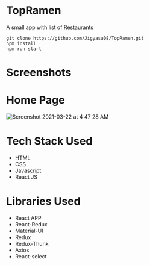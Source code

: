 # TopRamen
A small app with list of Restaurants

```
git clone https://github.com/Jigyasa08/TopRamen.git
npm install
npm run start
```

# Screenshots

# Home Page
![Screenshot 2021-03-22 at 4 47 28 AM](https://user-images.githubusercontent.com/68864566/111924289-bd110180-8ac9-11eb-8a47-76c2ae47f6bc.png)


# Tech Stack Used
* HTML
* CSS
* Javascript
* React JS

# Libraries Used
* React APP
* React-Redux
* Material-UI
* Redux
* Redux-Thunk
* Axios
* React-select
